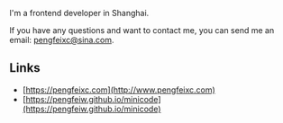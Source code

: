 I'm a frontend developer in Shanghai.

If you have any questions and want to contact me, you can send me an email: <a href="mailto:pengfeixc@sina.com">pengfeixc@sina.com</a>.

## Links

-  [https://pengfeixc.com](http://www.pengfeixc.com)
-  [https://pengfeiw.github.io/minicode](https://pengfeiw.github.io/minicode)

